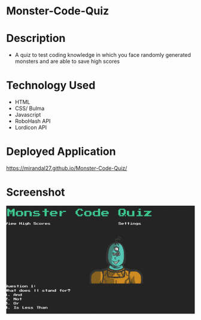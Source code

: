 # Monster-Code-Quiz

# Description
* A quiz to test coding knowledge in which you face randomly generated monsters and are able to save high scores

# Technology Used
* HTML
* CSS/ Bulma
* Javascript
* RoboHash API
* Lordicon API

# Deployed Application
https://mirandal27.github.io/Monster-Code-Quiz/

# Screenshot    
![Monster Code Quiz Screenshot](./assets/screenshot.png)
